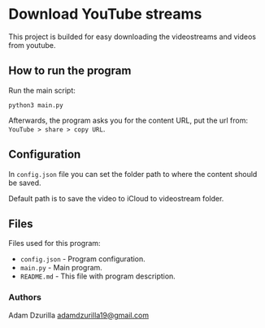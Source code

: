 # Download YouTube streams

This project is builded for easy downloading the videostreams and videos from youtube.

## How to run the program

Run the main script:
```
python3 main.py
```

Afterwards, the program asks you for the content URL, put the url from:  `YouTube > share > copy URL`.

## Configuration

In `config.json` file you can set the folder path to where the content should be saved.

Default path is to save the video to iCloud to videostream folder.

## Files

Files used for this program:
- `config.json` - Program configuration.
- `main.py` - Main program.
- `README.md` - This file with program description.

### Authors
Adam Dzurilla  <adamdzurilla19@gmail.com>
